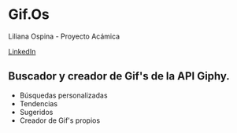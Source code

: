 # Gif.Os

Liliana Ospina - Proyecto Acámica

[LinkedIn](https://www.linkedin.com/in/lilianaospinau/)

## Buscador y creador de Gif's de la API Giphy.

- Búsquedas personalizadas
- Tendencias
- Sugeridos
- Creador de Gif's propios
